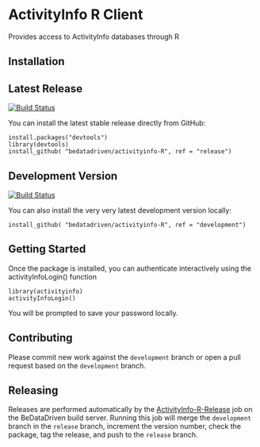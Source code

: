 
ActivityInfo R Client
=====================

Provides access to ActivityInfo databases through R 

Installation
------------

## Latest Release

[![Build Status](https://jenkins.bedatadriven.com/buildStatus/icon?job=ActivityInfo/R-Client/ActivityInfo-R-Client)](https://jenkins.bedatadriven.com/job/ActivityInfo/R-Client/ActivityInfo-R-Client)

You can install the latest stable release directly from GitHub:

    install.packages("devtools")
    library(devtools)
    install_github( "bedatadriven/activityinfo-R", ref = "release")

## Development Version

[![Build Status](https://jenkins.bedatadriven.com/buildStatus/icon?job=ActivityInfo/R-Client/ActivityInfo-R-Development)](https://jenkins.bedatadriven.com/job/ActivityInfo/R-Client/ActivityInfo-R-Development)

You can also install the very very latest development version locally:
 
    install_github( "bedatadriven/activityinfo-R", ref = "development")


Getting Started
---------------

Once the package is installed, you can authenticate interactively
using the activityInfoLogin() function


    library(activityinfo)
    activityInfoLogin()

You will be prompted to save your password locally. 

Contributing
------------

Please commit new work against the `development` branch or open a pull
request based on the `development` branch.

Releasing
---------

Releases are performed automatically by the [ActivityInfo-R-Release](https://jenkins.bedatadriven.com/job/ActivityInfo-R-Release) job
on the BeDataDriven build server. Running this job will merge the `development` branch in the `release` branch, increment the version number,
check the package, tag the release, and push to the `release` branch.

